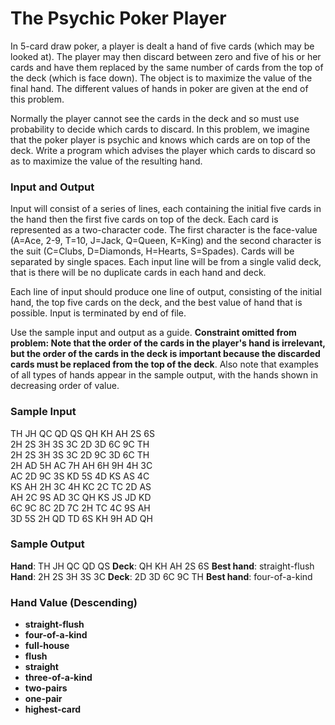 # The Psychic Poker Player

In 5-card draw poker, a player is dealt a hand of five cards (which may be looked at). The player may then discard between zero and five of his or her cards and have them replaced by the same number of cards from the top of the deck (which is face down). The object is to maximize the value of the final hand. The different values of hands in poker are given at the end of this problem.  

Normally the player cannot see the cards in the deck and so must use probability to decide which cards to discard. In this problem, we imagine that the poker player is psychic and knows which cards are on top of the deck. Write a program which advises the player which cards to discard so as to maximize the value of the resulting hand.  

### Input and Output
Input will consist of a series of lines, each containing the initial five cards in the hand then the first five cards on top of the deck. Each card is represented as a two-character code. The first character is the face-value (A=Ace, 2-9, T=10, J=Jack, Q=Queen, K=King) and the second character is the suit (C=Clubs, D=Diamonds, H=Hearts, S=Spades). Cards will be separated by single spaces. Each input line will be from a single valid deck, that is there will be no duplicate cards in each hand and deck.    

Each line of input should produce one line of output, consisting of the initial hand, the top five cards on the deck, and the best value of hand that is possible. Input is terminated by end of file.   

Use the sample input and output as a guide. **Constraint omitted from problem: Note that the order of the cards in the player's hand is irrelevant, but the order of the cards in the deck is important because the discarded cards must be replaced from the top of the deck**. Also note that examples of all types of hands appear in the sample output, with the hands shown in decreasing order of value.  

### Sample Input

TH JH QC QD QS QH KH AH 2S 6S  
2H 2S 3H 3S 3C 2D 3D 6C 9C TH  
2H 2S 3H 3S 3C 2D 9C 3D 6C TH  
2H AD 5H AC 7H AH 6H 9H 4H 3C  
AC 2D 9C 3S KD 5S 4D KS AS 4C  
KS AH 2H 3C 4H KC 2C TC 2D AS  
AH 2C 9S AD 3C QH KS JS JD KD  
6C 9C 8C 2D 7C 2H TC 4C 9S AH  
3D 5S 2H QD TD 6S KH 9H AD QH  

### Sample Output

**Hand**: TH JH QC QD QS **Deck**: QH KH AH 2S 6S **Best hand**: straight-flush  
**Hand**: 2H 2S 3H 3S 3C **Deck**: 2D 3D 6C 9C TH **Best hand**: four-of-a-kind  

### Hand Value (Descending)
- **straight-flush**  
- **four-of-a-kind**  
- **full-house**  
- **flush**  
- **straight**  
- **three-of-a-kind**  
- **two-pairs**  
- **one-pair**  
- **highest-card**  
